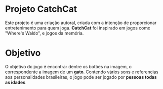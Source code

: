 # Projeto CatchCat 
Este projeto é uma criação autoral, criada com a intenção de proporcionar entretenimento para quem joga. **CatchCat** foi inspirado em jogos como "Where's Waldo", e jogos da memória.

# Objetivo

O objetivo do jogo é encontrar dentre os botões na imagem, o correspondente a imagem de um **gato**. Contendo vários sons e referencias aos personalidades brasileiras, o jogo pode ser jogado por **pessoas todas as idades**.